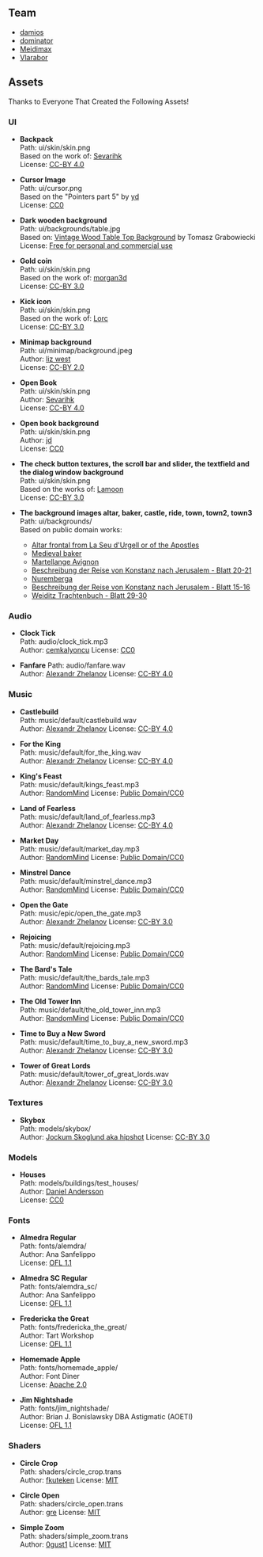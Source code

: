 ## Team

- [damios](https://github.com/crykn)
- [dominator](https://github.com/dominator1999)
- [Meidimax](https://github.com/Meidimax99)
- [Vlarabor](https://github.com/Vlarabor)



## Assets

Thanks to Everyone That Created the Following Assets!

### UI
- **Backpack**\
  Path: ui/skin/skin.png\
  Based on the work of: [Sevarihk](https://opengameart.org/content/basic-backpack-ui)\
  License: [CC-BY 4.0](https://creativecommons.org/licenses/by/4.0/legalcode)
  
- **Cursor Image**\
  Path: ui/cursor.png\
  Based on the "Pointers part 5" by [yd](https://opengameart.org/content/pointers-part-5)\
  License: [CC0](https://creativecommons.org/publicdomain/zero/1.0/legalcode)
  
- **Dark wooden background**\
  Path: ui/backgrounds/table.jpg\
  Based on: [Vintage Wood Table Top Background](http://www.wildtextures.com/wp-content/uploads/wildtextures_vintage-pine-table-top.jpg) by Tomasz Grabowiecki\
  License: [Free for personal and commercial use](http://www.wildtextures.com/terms-of-use/) 

- **Gold coin**\
  Path: ui/skin/skin.png\
  Based on the work of: [morgan3d](https://opengameart.org/content/spinning-gold-coin)\
  License: [CC-BY 3.0](https://creativecommons.org/licenses/by/3.0/legalcode)
  
- **Kick icon**\
  Path: ui/skin/skin.png\
  Based on the work of: [Lorc](https://opengameart.org/content/700-rpg-icons)\
  License: [CC-BY 3.0](https://creativecommons.org/licenses/by/3.0/legalcode)

- **Minimap background**\
  Path: ui/minimap/background.jpeg\
  Author: [liz west](https://www.flickr.com/photos/53133240@N00/5409800774)\
  License: [CC-BY 2.0](https://creativecommons.org/licenses/by/2.0/legalcode)
  
- **Open Book**\
  Path: ui/skin/skin.png\
  Author: [Sevarihk](https://opengameart.org/content/pixel-art-documents)\
  License: [CC-BY 4.0](https://creativecommons.org/licenses/by/4.0/legalcode)
  
- **Open book background**\
  Path: ui/skin/skin.png\
  Author: [jd](https://opengameart.org/content/old-pagesflip-with-sound)\
  License: [CC0](https://creativecommons.org/publicdomain/zero/1.0/legalcode)
  
- **The check button textures, the scroll bar and slider, the textfield and the dialog window background**\
  Path: ui/skin/skin.png\
  Based on the works of: [Lamoon](https://opengameart.org/content/rpg-gui-construction-kit-v10)\
  License: [CC-BY 3.0](https://creativecommons.org/licenses/by/3.0/legalcode)

- **The background images altar, baker, castle, ride, town, town2, town3**\
  Path: ui/backgrounds/\
  Based on public domain works:
  - [Altar frontal from La Seu d'Urgell or of the Apostles](https://commons.wikimedia.org/wiki/File:Altar_frontal_from_La_Seu_d%27Urgell_or_of_the_Apostles_-_Google_Art_Project.jpg)
  - [Medieval baker](https://commons.wikimedia.org/wiki/File:Medieval_baker.jpg)
  - [Martellange Avignon](https://commons.wikimedia.org/wiki/File:Martellange_Avignon_165.jpg)
  - [Beschreibung der Reise von Konstanz nach Jerusalem - Blatt 20-21](https://commons.wikimedia.org/wiki/File:Konrad_von_Gr%C3%BCnenberg_-_Beschreibung_der_Reise_von_Konstanz_nach_Jerusalem_-_Blatt_20v-21r.jpg)
  - [Nuremberga](https://commons.wikimedia.org/wiki/File:Nuremberg_chronicles_-_Nuremberga.png)
  - [Beschreibung der Reise von Konstanz nach Jerusalem - Blatt 15-16](https://commons.wikimedia.org/wiki/File:Konrad_von_Gr%C3%BCnenberg_-_Beschreibung_der_Reise_von_Konstanz_nach_Jerusalem_-_Blatt_15v-16r.jpg)
  - [Weiditz Trachtenbuch - Blatt 29-30](https://commons.wikimedia.org/wiki/File:Weiditz_Trachtenbuch_029-030.jpg)
  
### Audio
- **Clock Tick**\
  Path: audio/clock_tick.mp3\
  Author: [cemkalyoncu](https://opengameart.org/content/tick-and-tock)
  License: [CC0](https://creativecommons.org/publicdomain/zero/1.0/)
  
- **Fanfare**
  Path: audio/fanfare.wav\
  Author: [Alexandr Zhelanov](https://www.youtube.com/c/AlexandrZhelanovsMusic)
  License: [CC-BY 4.0](https://creativecommons.org/licenses/by/4.0/)
  
### Music
- **Castlebuild**\
  Path: music/default/castlebuild.wav\
  Author: [Alexandr Zhelanov](https://www.youtube.com/channel/UCxmng6_DMIayDwkiWGVzVRQ)
  License: [CC-BY 4.0](https://creativecommons.org/licenses/by/4.0/)
  
- **For the King**\
  Path: music/default/for_the_king.wav\
  Author: [Alexandr Zhelanov](https://soundcloud.com/alexandr-zhelanov)
  License: [CC-BY 4.0](https://creativecommons.org/licenses/by/4.0/)

- **King's Feast**\
  Path: music/default/kings_feast.mp3\
  Author: [RandomMind](https://opengameart.org/users/randommind)
  License: [Public Domain/CC0](https://creativecommons.org/publicdomain/zero/1.0/)
  
- **Land of Fearless**\
  Path: music/default/land_of_fearless.mp3\
  Author: [Alexandr Zhelanov](https://soundcloud.com/alexandr-zhelanov)
  License: [CC-BY 4.0](https://creativecommons.org/licenses/by/4.0/)
  
- **Market Day**\
  Path: music/default/market_day.mp3\
  Author: [RandomMind](https://opengameart.org/users/randommind)
  License: [Public Domain/CC0](https://creativecommons.org/publicdomain/zero/1.0/)
  
- **Minstrel Dance**\
  Path: music/default/minstrel_dance.mp3\
  Author: [RandomMind](https://opengameart.org/users/randommind)
  License: [Public Domain/CC0](https://creativecommons.org/publicdomain/zero/1.0/)
  
- **Open the Gate**\
  Path: music/epic/open_the_gate.mp3\
  Author: [Alexandr Zhelanov](https://soundcloud.com/alexandr-zhelanov)
  License: [CC-BY 3.0](https://creativecommons.org/licenses/by/3.0/)
  
- **Rejoicing**\
  Path: music/default/rejoicing.mp3\
  Author: [RandomMind](https://opengameart.org/users/randommind)
  License: [Public Domain/CC0](https://creativecommons.org/publicdomain/zero/1.0/)
  
- **The Bard's Tale**\
  Path: music/default/the_bards_tale.mp3\
  Author: [RandomMind](https://opengameart.org/users/randommind)
  License: [Public Domain/CC0](https://creativecommons.org/publicdomain/zero/1.0/)
  
- **The Old Tower Inn**\
  Path: music/default/the_old_tower_inn.mp3\
  Author: [RandomMind](https://opengameart.org/users/randommind)
  License: [Public Domain/CC0](https://creativecommons.org/publicdomain/zero/1.0/)
  
- **Time to Buy a New Sword**\
  Path: music/default/time_to_buy_a_new_sword.mp3\
  Author: [Alexandr Zhelanov](https://soundcloud.com/alexandr-zhelanov)
  License: [CC-BY 3.0](https://creativecommons.org/licenses/by/3.0/)
  
- **Tower of Great Lords**\
  Path: music/default/tower_of_great_lords.wav\
  Author: [Alexandr Zhelanov](https://soundcloud.com/alexandr-zhelanov)
  License: [CC-BY 3.0](https://creativecommons.org/licenses/by/3.0/)
  
### Textures
- **Skybox**\
  Path: models/skybox/\
  Author: [Jockum Skoglund aka hipshot](www.zfight.com)
  License: [CC-BY 3.0](https://creativecommons.org/licenses/by/3.0/legalcode)
  
### Models
- **Houses**\
  Path: models/buildings/test_houses/\
  Author: [Daniel Andersson](https://opengameart.org/content/medieval-house-pack)\
  License: [CC0](https://creativecommons.org/publicdomain/zero/1.0/legalcode)
  
### Fonts
- **Almedra Regular**\
  Path: fonts/alemdra/\
  Author: Ana Sanfelippo\
  License: [OFL 1.1](http://scripts.sil.org/cms/scripts/page.php?site_id=nrsi&id=OFL_web)
  
- **Almedra SC Regular**\
  Path: fonts/alemdra_sc/\
  Author: Ana Sanfelippo\
  License: [OFL 1.1](http://scripts.sil.org/cms/scripts/page.php?site_id=nrsi&id=OFL_web)
  
- **Fredericka the Great**\
  Path: fonts/fredericka_the_great/\
  Author: Tart Workshop\
  License: [OFL 1.1](http://scripts.sil.org/cms/scripts/page.php?site_id=nrsi&id=OFL_web)
  
- **Homemade Apple**\
  Path: fonts/homemade_apple/\
  Author: Font Diner\
  License: [Apache 2.0](https://www.apache.org/licenses/LICENSE-2.0)
  
- **Jim Nightshade**\
  Path: fonts/jim_nightshade/\
  Author: Brian J. Bonislawsky DBA Astigmatic (AOETI)\
  License: [OFL 1.1](http://scripts.sil.org/cms/scripts/page.php?site_id=nrsi&id=OFL_web)
  
### Shaders
- **Circle Crop**\
  Path: shaders/circle_crop.trans\
  Author: [fkuteken](https://github.com/gl-transitions/gl-transitions/blob/master/transitions/CircleCrop.glsl)
  License: [MIT](https://opensource.org/licenses/MIT)
  
- **Circle Open**\
  Path: shaders/circle_open.trans\
  Author: [gre](https://github.com/gl-transitions/gl-transitions/blob/master/transitions/circleopen.glsl)
  License: [MIT](https://opensource.org/licenses/MIT)
  
- **Simple Zoom**\
  Path: shaders/simple_zoom.trans\
  Author: [0gust1](https://github.com/gl-transitions/gl-transitions/blob/master/transitions/SimpleZoom.glsl)
  License: [MIT](https://opensource.org/licenses/MIT)